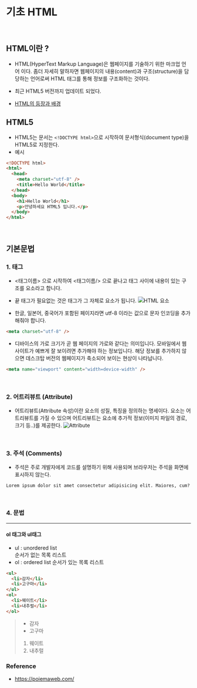 # 기초 HTML

<br>

## HTML이란 ?

- HTML(HyperText Markup Language)은 웹페이지를 기술하기 위한 마크업 언어 이다.
  좀더 자세히 말하자면 웹페이지의 내용(content)과 구조(structure)을 담당하는 언어로써 HTML 태그를 통해 정보를 구조화하는 것이다.

- 최근 HTML5 버전까지 업데이트 되었다.
- [HTML의 등장과 배경](https://webclub.tistory.com/491)

## HTML5

- HTML5는 문서는 `<!DOCTYPE html>`으로 시작하여 문서형식(document type)을 HTML5로 지정한다.
- 예시

```html
<!DOCTYPE html>
<html>
  <head>
    <meta charset="utf-8" />
    <title>Hello World</title>
  </head>
  <body>
    <h1>Hello World</h1>
    <p>안녕하세요 HTML5 입니다.</p>
  </body>
</html>
```

<br>

## 기본문법

### 1. 태그

- <태그이름> 으로 시작하여 <태그이름/> 으로 끝나고 태그 사이에 내용이 있는 구조를 요소라고 합니다.
- 끝 태그가 필요없는 것은 태그가 그 자체로 요소가 됩니다.
  ![HTML 요소](https://poiemaweb.com/img/tag.png)

- 한글, 일본어, 중국어가 포함된 페이지라면 utf-8 이라는 값으로 문자 인코딩을 추가해줘야 합니다.

```html
<meta charset="utf-8" />
```

- 디바이스의 가로 크기가 곧 웹 페이지의 가로와 같다는 의미입니다. 모바일에서 웹사이트가 예쁘게 잘 보이려면 추가해야 하는 정보입니다. 해당 정보를 추가하지 않으면 데스크탑 버전의 웹페이지가 축소되어 보이는 현상이 나타납니다.

```html
<meta name="viewport" content="width=device-width" />
```

<br>

### 2. 어트리뷰트 (Attribute)

- 어트리뷰트(Attribute 속성)이란 요소의 성질, 특징을 정의하는 명세이다. 요소는 어트리뷰트를 가질 수 있으며 어트리뷰트는 요소에 추가적 정보(이미지 파일의 경로, 크기 등..)를 제공한다.
  ![Attribute](https://poiemaweb.com/img/html-attribute.png)

<br>

### 3. 주석 (Comments)

- 주석은 주로 개발자에게 코드를 설명하기 위해 사용되며 브라우저는 주석을 화면에 표시하지 않는다.
<pre><code>Lorem ipsum dolor sit amet consectetur adipisicing elit. Maiores, cum?</code></pre>

<br>

### 4. 문법

---

#### ol 태그와 ul태그

- ul : unordered list  
  순서가 없는 목록 리스트
- ol : ordered list
  순서가 있는 목록 리스트

```html
<ul>
  <li>감자</li>
  <li>고구마</li>
</ul>
<ol>
  <li>웨이트</li>
  <li>내추럴</li>
</ol>
```

> <ul>
>   <li>감자</li>
>   <li>고구마</li>
> </ul>
> <ol>
>   <li>웨이트</li>
>   <li>내추럴</li>
> </ol>

### Reference

- https://poiemaweb.com/

